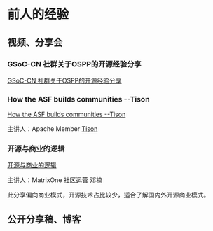 
# 前人的经验

## 视频、分享会

### GSoC-CN 社群关于OSPP的开源经验分享

[GSoC-CN 社群关于OSPP的开源经验分享](https://docs.qq.com/doc/DWXBpd1hsR2h4ZUV0)

### How the ASF builds communities --Tison

[How the ASF builds communities --Tison](https://www.bilibili.com/video/BV1ya411i7qr)

主讲人：Apache Member [Tison](https://github.com/tisonkun)



### 开源与商业的逻辑

[开源与商业的逻辑](https://www.bilibili.com/video/BV1Av4y1T7AA)

主讲人：MatrixOne 社区运营 邓楠

此分享偏向商业模式，开源技术占比较少，适合了解国内外开源商业模式。

## 公开分享稿、博客